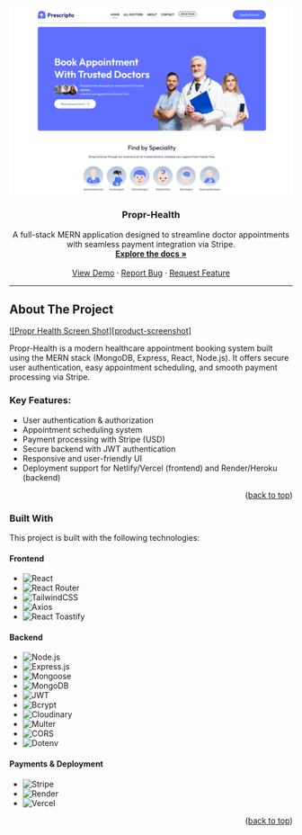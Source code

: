<!-- PROJECT LOGO -->
<br />
<div align="center">
  <a href="https://github.com/8bit-shawty/propr-health">
    <img src="./client/src/assets/screenshot1.png" alt="Logo" width='600'>
  </a>

  <h3 align="center">Propr-Health</h3>

  <p align="center">
    A full-stack MERN application designed to streamline doctor appointments with seamless payment integration via Stripe.
    <br />
    <a href="https://github.com/your-username/propr-health"><strong>Explore the docs »</strong></a>
    <br />
    <br />
    <a href="https://github.com/your-username/propr-health">View Demo</a>
    &middot;
    <a href="https://github.com/your-username/propr-health/issues/new?labels=bug&template=bug-report---.md">Report Bug</a>
    &middot;
    <a href="https://github.com/your-username/propr-health/issues/new?labels=enhancement&template=feature-request---.md">Request Feature</a>
  </p>
</div>

---

<!-- ABOUT THE PROJECT -->
## About The Project

[![Propr Health Screen Shot][product-screenshot]](https://example.com)

Propr-Health is a modern healthcare appointment booking system built using the MERN stack (MongoDB, Express, React, Node.js). It offers secure user authentication, easy appointment scheduling, and smooth payment processing via Stripe. 

### Key Features:
- User authentication & authorization
- Appointment scheduling system
- Payment processing with Stripe (USD)
- Secure backend with JWT authentication
- Responsive and user-friendly UI
- Deployment support for Netlify/Vercel (frontend) and Render/Heroku (backend)

<p align="right">(<a href="#readme-top">back to top</a>)</p>

### Built With

This project is built with the following technologies:

#### **Frontend**
* ![React](https://img.shields.io/badge/React-20232A?style=for-the-badge&logo=react&logoColor=61DAFB)
* ![React Router](https://img.shields.io/badge/React_Router-CA4245?style=for-the-badge&logo=react-router&logoColor=white)
* ![TailwindCSS](https://img.shields.io/badge/TailwindCSS-06B6D4?style=for-the-badge&logo=tailwindcss&logoColor=white)
* ![Axios](https://img.shields.io/badge/Axios-671DDF?style=for-the-badge&logo=axios&logoColor=white)
* ![React Toastify](https://img.shields.io/badge/React_Toastify-FFDD00?style=for-the-badge&logo=react-toastify&logoColor=black)

#### **Backend**
* ![Node.js](https://img.shields.io/badge/Node.js-43853D?style=for-the-badge&logo=node.js&logoColor=white)
* ![Express.js](https://img.shields.io/badge/Express.js-000000?style=for-the-badge&logo=express&logoColor=white)
* ![Mongoose](https://img.shields.io/badge/Mongoose-880000?style=for-the-badge&logo=mongoose&logoColor=white)
* ![MongoDB](https://img.shields.io/badge/MongoDB-47A248?style=for-the-badge&logo=mongodb&logoColor=white)
* ![JWT](https://img.shields.io/badge/JSON_Web_Token-000000?style=for-the-badge&logo=json-web-tokens&logoColor=white)
* ![Bcrypt](https://img.shields.io/badge/Bcrypt-ABABAA?style=for-the-badge&logo=security&logoColor=black)
* ![Cloudinary](https://img.shields.io/badge/Cloudinary-3448C5?style=for-the-badge&logo=cloudinary&logoColor=white)
* ![Multer](https://img.shields.io/badge/Multer-FF4C00?style=for-the-badge&logo=multer&logoColor=white)
* ![CORS](https://img.shields.io/badge/CORS-5A29E4?style=for-the-badge&logo=cors&logoColor=white)
* ![Dotenv](https://img.shields.io/badge/Dotenv-ECD53F?style=for-the-badge&logo=dotenv&logoColor=black)

#### **Payments & Deployment**
* ![Stripe](https://img.shields.io/badge/Stripe-008CDD?style=for-the-badge&logo=stripe&logoColor=white)
* ![Render](https://img.shields.io/badge/Render-46E3B7?style=for-the-badge&logo=render&logoColor=black)
* ![Vercel](https://img.shields.io/badge/Vercel-000000?style=for-the-badge&logo=vercel&logoColor=white)

<p align="right">(<a href="#readme-top">back to top</a>)</p>

